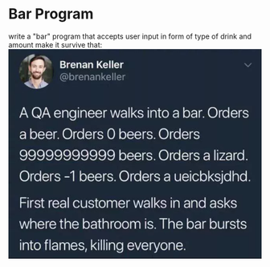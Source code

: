 # Bar Program 

write a "bar" program that accepts user input in form of type of drink and amount
make it survive that:
![img.png](img.png)